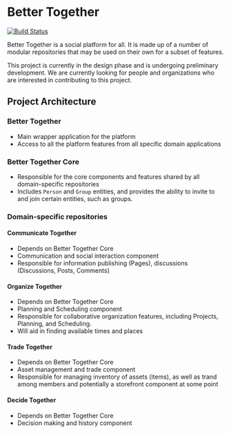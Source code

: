 # Better Together

[![Build Status](https://travis-ci.com/better-together-org/better-together.svg?branch=master)](https://travis-ci.com/better-together-org/better-together)

Better Together is a social platform for all. It is made up of a number of modular repositories that may be used on their own for a subset of features.

This project is currently in the design phase and is undergoing preliminary development. We are currently looking for people and organizations who are interested in contributing to this project.

## Project Architecture
### Better Together
- Main wrapper application for the platform
- Access to all the platform features from all specific domain applications
### Better Together Core
- Responsible for the core components and features shared by all domain-specific repositories
- Includes `Person` and `Group` entities, and provides the ability to invite to and join certain entities, such as groups.
### Domain-specific repositories
#### Communicate Together
- Depends on Better Together Core
- Communication and social interaction component
- Responsible for information publishing (Pages), discussions (Discussions, Posts, Comments)
#### Organize Together
- Depends on Better Together Core
- Planning and Scheduling component
- Responsible for collaborative organization features, including Projects, Planning, and Scheduling.
- Will aid in finding available times and places
#### Trade Together
- Depends on Better Together Core
- Asset management and trade component
- Responsible for managing inventory of assets (items), as well as trand among members and potentially a storefront component at some point
#### Decide Together
- Depends on Better Together Core
- Decision making and history component
